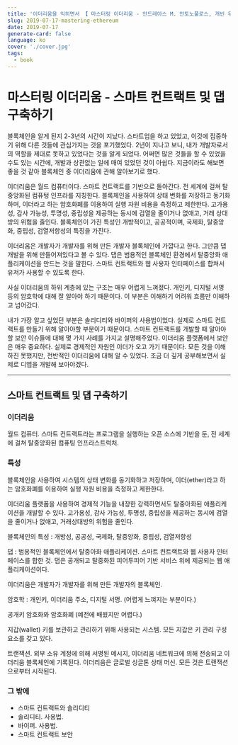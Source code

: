 ```yaml
---
title: '이더리움을 익히면서 【 마스터링 이더리움 - 안드레아스 M. 안토노풀로스, 개빈 우드 】'
slug: 2019-07-17-mastering-ethereum
date: 2019-07-17
generate-card: false
language: ko
cover: './cover.jpg'
tags:
  - book
---
```


# 마스터링 이더리움 - 스마트 컨트랙트 및 댑 구축하기

블록체인을 알게 된지 2-3년의 시간이 지났다. 스타트업을 하고 있었고, 이것에 집중하기 위해 다른 것들에 관심가지는 것을 포기했었다. 2년이 지나고 보니, 내가 개발자로서의 역할을 제대로 못하고 있었다는 것을 알게 되었다. 어쩌면 많은 것들을 할 수 있었을 수도 있는 시간에, 개발과 상관없는 일에 매여 있었던 것이 아쉽다. 지금이라도 해보면 좋을 것 같아 블록체인 중 이더리움에 관해 알아보기로 했다.

이더리움은 월드 컴퓨터이다. 스마트 컨트랙트를 기반으로 돌아간다. 전 세계에 걸쳐 탈중앙화된 컴퓨텅 인프라를 지칭한다. 블록체인을 사용하여 상태 변화를 저장하고 동기화하며, 이더라고 하는 암호화폐를 이용하여 실행 자원 비용을 측정하고 제한한다. 고가용성, 감사 가능성, 투명성, 중립성을 제공하는 동시에 검열을 줄이거나 없애고, 거래 상대방의 위험을 줄인다. 블록체인이 가진 특성인 개방적이고, 공공적이며, 국제화, 탈중앙화, 중립성, 검열저항성의 특징을 가진다.

이더리움은 개발자가 개발자를 위해 만든 개발자 블록체인에 가깝다고 한다. 그만큼 댑 개발을 위해 만들어져있다고 볼 수 있다. 댑은 범용적인 블록체인 환경에서 탈중앙화 애플리케이션을 만드는 것을 말한다. 스마트 컨트랙트와 웹 사용자 인터페이스를 합쳐서 유저가 사용할 수 있도록 한다.

사실 이더리움의 하위 계층에 있는 구조는 매우 어렵게 느껴졌다. 개인키, 디지털 서명 등의 암호학에 대해 잘 알아야 하기 때문이다. 이 부분은 이해하기 어려워 흐름만 이해하고 넘어갔다.

내가 가장 알고 싶었던 부분은 솔리디티와 바이퍼의 사용법이었다. 실제로 스마트 컨트랙트를 만들기 위해 알아야할 부분이기 때문이다. 스마트 컨트랙트를 개발할 때 알아야할 보안 이슈들에 대해 몇 가지 사례를 가지고 설명해주었다. 이더리움 플랫폼에서 보안은 매우 중요하다. 실제로 경제적인 자원인 이더가 오고 가기 때문이다. 모든 것을 이해하진 못했지만, 전반적인 이더리움에 대해 알 수 있었다. 조금 더 깊게 공부해보면서 실제로 디앱을 개발해 보아야겠다.

---

## 스마트 컨트랙트 및 댑 구축하기

### 이더리움

월드 컴퓨터. 스마트 컨트랙트라는 프로그램을 실행하는 오픈 소스에 기반을 둔, 전 세계에 걸쳐 탈중앙화된 컴퓨팅 인프라스트럭처.

### 특성

블록체인을 사용하여 시스템의 상태 변화를 동기화하고 저장하며, 이더(ether)라고 하는 암호화폐를 이용하여 실행 자원 비용을 측정하고 제한한다.

이더리움 플랫폼을 사용하여 경제적 기능을 내장한 강력하면서도 탈중아화된 애플리케이션을 개발할 수 있다. 고가용성, 감사 가능성, 투명성, 중립성을 제공하는 동시에 검열을 줄이거나 없애고, 거래상대방의 위험을 줄인다.

블록체인의 특성 : 개방성, 공공성, 국제화, 탈중앙화, 중립성, 검열저항성

댑 : 범용적인 블록체인에서 탈중아화 애플리케이션. 스마트 컨트랙트와 웹 사용자 인터페이스를 합한 것. 댑은 공개되고 탈중화된 피어투피어 기반 서비스 위에 제공되는 웹 애플리케이션이다.

이더리움은 개발자가 개발자를 위해 만든 개발자의 블록체인.

암호학 : 개인키, 이더리움 주소, 디지털 서명. (어렵게 느껴지는 부분이다.)

공개키 암호화와 암호화폐 (예전에 배웠지만 어렵다.)

지갑(wallet) 키를 보관하고 관리하기 위해 사용되는 시스템. 모든 지갑은 키 관리 구성요소를 갖고 있다.

트랜잭션. 외부 소유 계정에 의해 서명된 메시지, 이더리움 네트워크에 의해 전송되고 이더리움 블록체인에 기록된다. 이더리움은 글로벌 싱글톤 상태 머신. 모든 것은 트랜잭션으로부터 시작된다.

### 그 밖에

- 스마트 컨트랙트와 솔리디티
- 솔리디티. 사용법.
- 바이퍼. 사용법.
- 스마트 컨트랙트 보안
